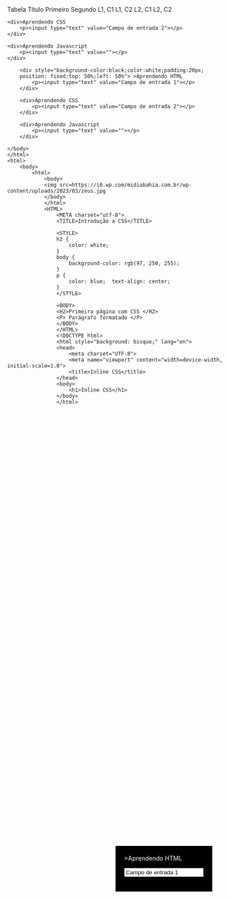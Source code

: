 <title>Tabelas</title>
Tabela
Título
Primeiro	Segundo
L1, C1	L1, C2
L2, C1	L2, C2
    <div style="background-color:black;color:white;padding:20px; 
    position: fixed;top: 50%;left: 50%"> >Aprendendo HTML 
        <p><input type="text" value="Campo de entrada 1"></p>
    </div>
    
    <div>Aprendendo CSS
        <p><input type="text" value="Campo de entrada 2"></p>
    </div>
    
    <div>Aprendendo Javascript
        <p><input type="text" value=""></p>
    </div>

</body> 
</html>
<html> 
    <body> 
    
        <div style="background-color:black;color:white;padding:20px; 
        position: fixed;top: 50%;left: 50%"> >Aprendendo HTML 
            <p><input type="text" value="Campo de entrada 1"></p>
        </div>
        
        <div>Aprendendo CSS
            <p><input type="text" value="Campo de entrada 2"></p>
        </div>
        
        <div>Aprendendo Javascript
            <p><input type="text" value=""></p>
        </div>
    
    </body> 
    </html>
    <html>
        <body>
            <html>
                <body>
                <img src=https://i0.wp.com/midiabahia.com.br/wp-content/uploads/2023/03/zeus.jpg
                </body>
                </html>
                <HTML>
                    <META charset="utf-8">
                    <TITLE>Introdução a CSS</TITLE>
                    
                    <STYLE>
                    h2 {
                        color: white; 
                    }
                    body {
                        background-color: rgb(97, 250, 255);
                    }
                    p { 
                        color: blue;  text-align: center; 
                    }
                    </STYLE>
                    
                    <BODY>
                    <H2>Primeira página com CSS </H2>
                    <P> Parágrafo formatado </P>
                    </BODY>
                    </HTML>
                    <!DOCTYPE html>
                    <html style="background: bisque;" lang="en">
                    <head>
                        <meta charset="UTF-8">
                        <meta name="viewport" content="width=device-width, initial-scale=1.0">
                        <title>Inline CSS</title>
                    </head>
                    <body>
                        <h1>Inline CSS</h1>
                    </body>
                    </html>                   
